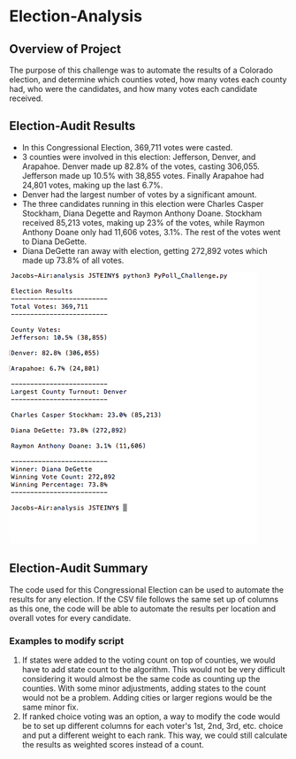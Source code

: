 # Election-Analysis

## Overview of Project

The purpose of this challenge was to automate the results of a Colorado election, and determine which counties voted, how many votes each county had, who were the candidates, and how many votes each candidate received. 

## Election-Audit Results
* In this Congressional Election, 369,711 votes were casted.
* 3 counties were involved in this election: Jefferson, Denver, and Arapahoe. Denver made up 82.8% of the votes, casting 306,055. Jefferson made up 10.5% with 38,855 votes. Finally Arapahoe had 24,801 votes, making up the last 6.7%.
* Denver had the largest number of votes by a significant amount.
* The three candidates running in this election were Charles Casper Stockham, Diana Degette and Raymon Anthony Doane. Stockham received 85,213 votes, making up 23% of the votes, while Raymon Anthony Doane only had 11,606 votes, 3.1%. The rest of the votes went to Diana DeGette.
* Diana DeGette ran away with election, getting 272,892 votes which made up 73.8% of all votes.

![election_results_terminal](analysis/election_results_terminal.png)

## Election-Audit Summary
The code used for this Congressional Election can be used to automate the results for any election. If the CSV file follows the same set up of columns as this one, the code will be able to automate the results per location and overall votes for every candidate.

### Examples to modify script
1. If states were added to the voting count on top of counties, we would have to add state count to the algorithm. This would not be very difficult considering it would almost be the same code as counting up the counties. With some minor adjustments, adding states to the count would not be a problem. Adding cities or larger regions would be the same minor fix.
2. If ranked choice voting was an option, a way to modify the code would be to set up different columns for each voter's 1st, 2nd, 3rd, etc. choice and put a different weight to each rank. This way, we could still calculate the results as weighted scores instead of a count.
